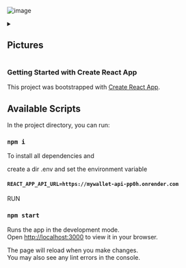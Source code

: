 ![image](https://github.com/FilipeTenedini/finTrack-frontend/assets/105571583/d198325c-26d7-4df4-b371-f3bbde50fb3d)

<details>
<summary>    
  
##  Pictures
  
</summary>

![image](https://github.com/FilipeTenedini/finTrack-frontend/assets/105571583/942edcab-d28d-45af-b4b2-e29688f4711f)

![image](https://github.com/FilipeTenedini/finTrack-frontend/assets/105571583/f41ca27c-9ec5-4bc6-91f5-fb8199c83ca8)

![image](https://github.com/FilipeTenedini/finTrack-frontend/assets/105571583/fce70fb6-f3c1-4161-a15f-93d855bbc2a2)

![image](https://github.com/FilipeTenedini/finTrack-frontend/assets/105571583/989d2116-67a6-44d9-a698-26f7090081d8)

![image](https://github.com/FilipeTenedini/finTrack-frontend/assets/105571583/345645b1-53e3-4213-a65d-013e50d108e1)

![image](https://github.com/FilipeTenedini/finTrack-frontend/assets/105571583/494df546-0c1a-437e-9fb4-5bde2f9192a0)

![image](https://github.com/FilipeTenedini/finTrack-frontend/assets/105571583/8cd2ab63-0ddc-4c44-afe3-377974aa8e56)

</details>












### Getting Started with Create React App

This project was bootstrapped with [Create React App](https://github.com/facebook/create-react-app).

## Available Scripts

In the project directory, you can run:
### `npm i`

To install all dependencies and 

create a dir .env and set the environment variable

#### `REACT_APP_API_URL=https://mywallet-api-pp0h.onrender.com`

RUN
### `npm start`

Runs the app in the development mode.\
Open [http://localhost:3000](http://localhost:3000) to view it in your browser.

The page will reload when you make changes.\
You may also see any lint errors in the console.


